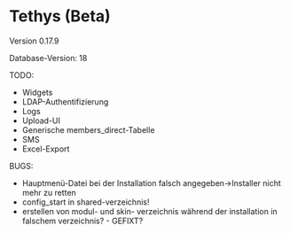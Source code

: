 Tethys (Beta)
=============

Version 0.17.9

Database-Version: 18

TODO:
* Widgets
* LDAP-Authentifizierung
* Logs
* Upload-UI
* Generische members_direct-Tabelle
* SMS
* Excel-Export

BUGS:
* Hauptmenü-Datei bei der Installation falsch angegeben->Installer nicht mehr zu retten
* config_start in shared-verzeichnis!
* erstellen von modul- und skin- verzeichnis während der installation in falschem verzeichnis? - GEFIXT?
